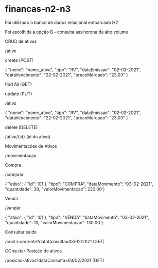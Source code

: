 # financas-n2-n3

Foi utilizado o banco de dados relacional embarcado H2

Foi escolhida a opção B - consulta assíncrona de alto volume 


CRUD de ativos

/ativo

create (POST)

{ "nome": "nome_ativo", "tipo": "RV", "dataEmissao": "02-02-2021", "dataVencimento": "22-02-2021", "precoMercado": "23.00" }

find All (GET)

update (PUT)

/ativo 

{ "nome": "nome_ativo", "tipo": "RV", "dataEmissao": "02-02-2021", "dataVencimento": "22-02-2021", "precoMercado": "23.00" }

delete (DELETE)

/ativo/{id} (id do ativo)

Movimentações de Ativos

/movimentacao

Compra

/comprar

{ "ativo": { "id": 101 }, "tipo": "COMPRA", "dataMovimento": "03-02-2021", "quantidade": 20, "valorMovimentacao": 230.00 }

Venda

/vender

{ "ativo": { "id": 101 }, "tipo": "VENDA", "dataMovimento": "03-02-2021", "quantidade": 10, "valorMovimentacao": 130.00 }

Consultar saldo

/conta-corrente?dataConsulta=03/02/2021    (GET)

COnsultar Posição de ativos

/posicao-ativos?dataConsulta=03/02/2021    (GET)
